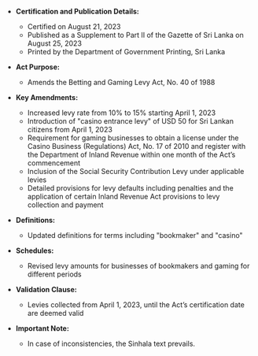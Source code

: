 - **Certification and Publication Details:**
  - Certified on August 21, 2023
  - Published as a Supplement to Part II of the Gazette of Sri Lanka on August 25, 2023
  - Printed by the Department of Government Printing, Sri Lanka

- **Act Purpose:**
  - Amends the Betting and Gaming Levy Act, No. 40 of 1988

- **Key Amendments:**
  - Increased levy rate from 10% to 15% starting April 1, 2023
  - Introduction of "casino entrance levy" of USD 50 for Sri Lankan citizens from April 1, 2023
  - Requirement for gaming businesses to obtain a license under the Casino Business (Regulations) Act, No. 17 of 2010 and register with the Department of Inland Revenue within one month of the Act’s commencement
  - Inclusion of the Social Security Contribution Levy under applicable levies
  - Detailed provisions for levy defaults including penalties and the application of certain Inland Revenue Act provisions to levy collection and payment
  
- **Definitions:**
  - Updated definitions for terms including "bookmaker" and "casino"

- **Schedules:**
  - Revised levy amounts for businesses of bookmakers and gaming for different periods

- **Validation Clause:**
  - Levies collected from April 1, 2023, until the Act’s certification date are deemed valid

- **Important Note:**
  - In case of inconsistencies, the Sinhala text prevails.